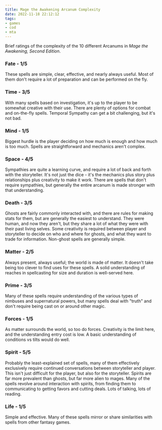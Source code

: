 ```yaml
---
title: Mage the Awakening Arcanum Complexity
date: 2022-11-18 22:12:12
tags:
- games
- cod
- mta
---
```


Brief ratings of the complexity of the 10 different Arcanums in _Mage the Awakening, Second Edition_.

<!-- more -->

### Fate - 1/5

These spells are simple, clear, effective, and nearly always useful. Most of them don't require a lot of preparation and can be performed on the fly.

### Time - 3/5

With many spells based on investigation, it's up to the player to be somewhat creative with their use. There are plenty of options for combat and on-the-fly spells. Temporal Sympathy can get a bit challenging, but it's not bad.

### Mind - 1/5

Biggest hurdle is the player deciding on how much is enough and how much is too much. Spells are straightforward and mechanics aren't complex.

### Space - 4/5

Sympathies are quite a learning curve, and require a lot of back and forth with the storyteller. It's not just the dice - it's the mechanics plus story plus relationships plus creativity to make it work. There are spells that don't require sympathies, but generally the entire arcanum is made stronger with that understanding.

### Death - 3/5

Ghosts are fairly commonly interacted with, and there are rules for making stats for them, but are generally the easiest to understand. They were human, and now they aren't, but they share a lot of what they were with their past living selves. Some creativity is required between player and storyteller to decide on who and where for ghosts, and what they want to trade for information. Non-ghost spells are generally simple.

### Matter - 2/5

Always present, always useful; the world is made of matter. It doesn't take being too clever to find uses for these spells. A solid understanding of reaches in spellcasting for size and duration is well-served here.

### Prime - 3/5

Many of these spells require understanding of the various types of nimbuses and supernatural powers, but many spells deal with "truth" and don't require being cast on or around other magic.

### Forces - 1/5

As matter surrounds the world, so too do forces. Creativity is the limit here, and the understanding entry cost is low. A basic understanding of conditions vs tilts would do well.

### Spirit - 5/5

Probably the least-explained set of spells, many of them effectively exclusively require continued conversations between storyteller and player. This isn't just difficult for the player, but also for the storyteller. Spirits are far more prevalent than ghosts, but far more alien to mages. Many of the spells revolve around interaction with spirits, from finding them to communicating to getting favors and cutting deals. Lots of talking, lots of reading.

### Life - 1/5

Simple and effective. Many of these spells mirror or share similarities with spells from other fantasy games.
